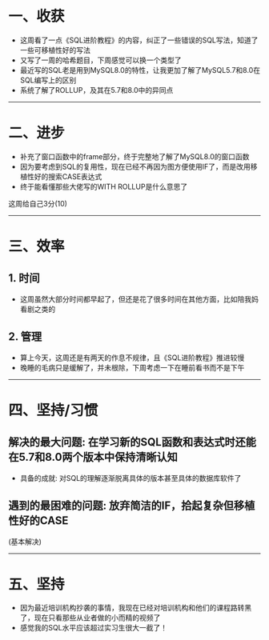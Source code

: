 # 一、收获

- 这周看了一点《SQL进阶教程》的内容，纠正了一些错误的SQL写法，知道了一些可移植性好的写法
- 又写了一周的哈希题目，下周感觉可以换一个类型了
- 最近写的SQL老是用到MySQL8.0的特性，让我更加了解了MySQL5.7和8.0在SQL编写上的区别
- 系统了解了ROLLUP，及其在5.7和8.0中的异同点

<hr>











# 二、进步

- 补充了窗口函数中的frame部分，终于完整地了解了MySQL8.0的窗口函数
- 因为要考虑到SQL的复用性，现在已经不再因为图方便使用IF了，而是改用移植性好的搜索CASE表达式
- 终于能看懂那些大佬写的WITH ROLLUP是什么意思了

这周给自己3分(10)

<hr>













# 三、效率



## 1. 时间

- 这周虽然大部分时间都早起了，但还是花了很多时间在其他方面，比如陪我妈看剧之类的



## 2. 管理

- 算上今天，这周还是有两天的作息不规律，且《SQL进阶教程》推进较慢
- 晚睡的毛病只是缓解了，并未根除，下周考虑一下在睡前看书而不是下午

<hr>











# 四、坚持/习惯



## 解决的最大问题: 在学习新的SQL函数和表达式时还能在5.7和8.0两个版本中保持清晰认知

- 具备的成就: 对SQL的理解逐渐脱离具体的版本甚至具体的数据库软件了





## 遇到的最困难的问题: 放弃简洁的IF，拾起复杂但移植性好的CASE

(基本解决)

<hr>











# 五、坚持

- 因为最近培训机构抄袭的事情，我现在已经对培训机构和他们的课程路转黑了，现在只看那些从业者做的小而精的视频了
- 感觉我的SQL水平应该超过实习生很大一截了！

